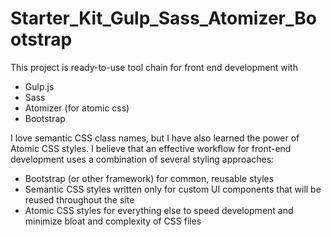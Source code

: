 # Starter_Kit_Gulp_Sass_Atomizer_Bootstrap
This project is ready-to-use tool chain for front end development with
- Gulp.js
- Sass
- Atomizer (for atomic css)
- Bootstrap

I love semantic CSS class names, but I have also learned the power of Atomic CSS styles. I believe that an effective workflow for front-end development uses a combination of several styling approaches:
- Bootstrap (or other framework) for common, reusable styles
- Semantic CSS styles written only for custom UI components that will be reused throughout the site
- Atomic CSS styles for everything else to speed development and minimize bloat and complexity of CSS files

